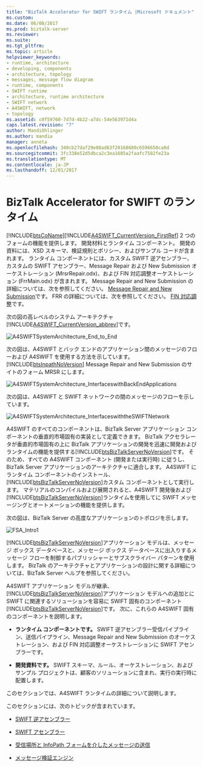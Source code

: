 ```yaml
---
title: "BizTalk Accelerator for SWIFT ランタイム |Microsoft ドキュメント"
ms.custom: 
ms.date: 06/08/2017
ms.prod: biztalk-server
ms.reviewer: 
ms.suite: 
ms.tgt_pltfrm: 
ms.topic: article
helpviewer_keywords:
- runtime, architecture
- developing, components
- architecture, topology
- messages, message flow diagram
- runtime, components
- SWIFT runtime
- architecture, runtime architecture
- SWIFT network
- A4SWIFT, network
- topology
ms.assetid: c0f59760-7d7d-4b22-a7dc-54e563971d4a
caps.latest.revision: "7"
author: MandiOhlinger
ms.author: mandia
manager: anneta
ms.openlocfilehash: 340cb27daf29e08ad63f20168680c6596650ca0d
ms.sourcegitcommit: 3fc338e52d5dbca2c3ea1685a2faafc7582fe23a
ms.translationtype: MT
ms.contentlocale: ja-JP
ms.lasthandoff: 12/01/2017
---
```

# <a name="biztalk-accelerator-for-swift-runtime"></a>BizTalk Accelerator for SWIFT のランタイム
[!INCLUDE[btsCoName](../../includes/btsconame-md.md)][!INCLUDE[A4SWIFT_CurrentVersion_FirstRef](../../includes/a4swift-currentversion-firstref-md.md)] 2 つのフォームの機能を提供します。 開発材料とランタイム コンポーネント。 開発の資料には、XSD スキーマ、検証規則とポリシー、およびサンプル コードが含まれます。 ランタイム コンポーネントには、カスタム SWIFT 逆アセンブラー、カスタムの SWIFT アセンブラー、Message Repair および New Submission オーケストレーション (MrsrRepair.odx)、および FIN 対応調整オーケストレーション (FrrMain.odx) が含まれます。 Message Repair and New Submission の詳細については、次を参照してください。 [Message Repair and New Submission](../../adapters-and-accelerators/accelerator-swift/message-repair-and-new-submission.md)です。 FRR の詳細については、次を参照してください。 [FIN 対応調整](../../adapters-and-accelerators/accelerator-swift/fin-response-reconciliation.md)です。  
  
 次の図の高レベルのシステム アーキテクチャ[!INCLUDE[A4SWIFT_CurrentVersion_abbrev](../../includes/a4swift-currentversion-abbrev-md.md)]です。  
  
 ![](../../adapters-and-accelerators/accelerator-swift/media/a4swiftsystemarchitecture-end-to-end.gif "A4SWIFTSystemArchitecture_End_to_End")  
  
 次の図は、A4SWIFT とバック エンドのアプリケーション間のメッセージのフローおよび A4SWIFT を使用する方法を示しています。 [!INCLUDE[btsInpathNoVersion](../../includes/btsinpathnoversion-md.md)] Message Repair and New Submission のサイトのフォーム MRSR にします。  
  
 ![](../../adapters-and-accelerators/accelerator-swift/media/a4swiftsystemarchitecture-interfaceswithbackendapplications.gif "A4SWIFTSystemArchitecture_InterfaceswithBackEndApplications")  
  
 次の図は、A4SWIFT と SWIFT ネットワークの間のメッセージのフローを示しています。  
  
 ![](../../adapters-and-accelerators/accelerator-swift/media/a4swiftsystemarchitecture-interfaceswiththeswiftnetwork.gif "A4SWIFTSystemArchitecture_InterfaceswiththeSWIFTNetwork")  
  
 A4SWIFT のすべてのコンポーネントは、BizTalk Server アプリケーション コンポーネントの垂直的市場固有の実装として定義できます。 BizTalk アクセラレータが垂直的市場固有の上に BizTalk アプリケーションの開発を迅速に開発およびランタイムの機能を提供する[!INCLUDE[btsBizTalkServerNoVersion](../../includes/btsbiztalkservernoversion-md.md)]です。 そのため、すべての A4SWIFT コンポーネント (開発または実行時) に従うし、BizTalk Server アプリケーションのアーキテクチャに適合します。 A4SWIFT にランタイム コンポーネントのインストール、[!INCLUDE[btsBizTalkServerNoVersion](../../includes/btsbiztalkservernoversion-md.md)]カスタム コンポーネントとして実行します。 マテリアルのコンパイルおよび展開されると、A4SWIFT 開発後および[!INCLUDE[btsBizTalkServerNoVersion](../../includes/btsbiztalkservernoversion-md.md)]ランタイムを使用してに SWIFT メッセージングとオートメーションの機能を提供します。  
  
 次の図は、BizTalk Server の高度なアプリケーションのトポロジを示します。  
  
 ![](../../adapters-and-accelerators/accelerator-swift/media/fsa-intro1.gif "FSA_Intro1")  
  
 [!INCLUDE[btsBizTalkServerNoVersion](../../includes/btsbiztalkservernoversion-md.md)]アプリケーション モデルは、メッセージ ボックス データベースと、メッセージ ボックス データベースに出入りするメッセージ フローを制御するパブリッシャーとサブスクライバー パターンを使用します。 BizTalk のアーキテクチャとアプリケーションの設計に関する詳細については、BizTalk Server ヘルプを参照してください。  
  
 A4SWIFT アプリケーション モデルが継承、[!INCLUDE[btsBizTalkServerNoVersion](../../includes/btsbiztalkservernoversion-md.md)]アプリケーション モデルへの追加とに SWIFT に関連するソリューションを容易に SWIFT 固有のコンポーネント[!INCLUDE[btsBizTalkServerNoVersion](../../includes/btsbiztalkservernoversion-md.md)]です。 次に、これらの A4SWIFT 固有のコンポーネントを説明します。  
  
-   **ランタイム コンポーネントです。** SWIFT 逆アセンブラー受信パイプライン、送信パイプライン、Message Repair and New Submission のオーケストレーション、および FIN 対応調整オーケストレーションに SWIFT アセンブラーです。  
  
-   **開発資料です。** SWIFT スキーマ、ルール、オーケストレーション、およびサンプル プロジェクトは、顧客のソリューションに含まれ、実行の実行時に配置します。  
  
 このセクションでは、A4SWIFT ランタイムの詳細について説明します。  
  
 このセクションには、次のトピックが含まれています。  
  
-   [SWIFT 逆アセンブラー](../../adapters-and-accelerators/accelerator-swift/swift-disassembler.md)  
  
-   [SWIFT アセンブラー](../../adapters-and-accelerators/accelerator-swift/swift-assembler.md)  
  
-   [受信場所と InfoPath フォームを介したメッセージの送信](../../adapters-and-accelerators/accelerator-swift/submitting-messages-through-receive-locations-and-infopath-forms.md)  
  
-   [メッセージ検証エンジン](../../adapters-and-accelerators/accelerator-swift/message-validation-engine.md)